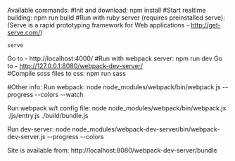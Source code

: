 Available commands:
#Init and download:
    npm install
#Start realtime building:
    npm run build
#Run with ruby server (requires preinstalled serve):
(Serve is a rapid prototyping framework for Web applications - http://get-serve.com/)

    serve
Go to - http://localhost:4000/
#Run with webpack server:
    npm run dev
Go to - http://127.0.0.1:8080/webpack-dev-server/   
#Compile scss files to css:
    npm run sass

#Other info:
Run webpack:
    node node_modules/webpack/bin/webpack.js --progress --colors --watch

Run webpack w/t config file:
    node node_modules/webpack/bin/webpack.js ./js/entry.js ./build/bundle.js

Run dev-server:
    node node_modules/webpack-dev-server/bin/webpack-dev-server.js --progress --colors

Site is available from:
http://localhost:8080/webpack-dev-server/bundle